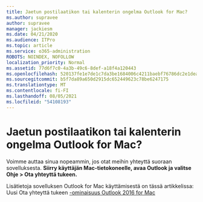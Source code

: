 ```yaml
---
title: Jaetun postilaatikon tai kalenterin ongelma Outlook for Mac?
ms.author: supravee
author: supravee
manager: jackiesm
ms.date: 04/21/2020
ms.audience: ITPro
ms.topic: article
ms.service: o365-administration
ROBOTS: NOINDEX, NOFOLLOW
localization_priority: Normal
ms.assetid: 77d6f7c0-4a3b-49c6-8def-a18f4a120443
ms.openlocfilehash: 520137fe1e7de1c7da3be1684006c4211baebf76786dc2e1dea7acc91f82cc7a
ms.sourcegitcommit: b5f7da89a650d2915dc652449623c78be6247175
ms.translationtype: MT
ms.contentlocale: fi-FI
ms.lasthandoff: 08/05/2021
ms.locfileid: "54108193"
---
```

# <a name="shared-mailbox-or-calendar-issue-in-outlook-for-mac"></a>Jaetun postilaatikon tai kalenterin ongelma Outlook for Mac?

Voimme auttaa sinua nopeammin, jos otat meihin yhteyttä suoraan sovelluksesta. **Siirry käyttäjän Mac-tietokoneelle, avaa Outlook ja valitse Ohje \> Ota yhteyttä tukeen.** 
  
Lisätietoja sovelluksen Outlook for Mac käyttämisestä on tässä artikkelissa: Uusi Ota yhteyttä tukeen [-ominaisuus Outlook 2016 for Mac](https://answers.microsoft.com/msoffice/forum/msoffice_outlook-mso_mac-mso_mac2016/new-contact-support-feature-in-outlook-2016-for/d4fc21c4-25e2-4e10-b943-1fba6542b517)
  

